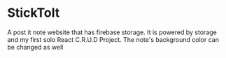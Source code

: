 # StickToIt
 A post it note website that has firebase storage.  It is powered by storage and my first solo React C.R.U.D Project.  The note's background color can be changed as well
